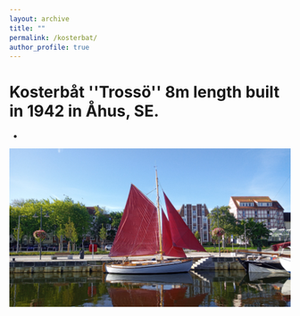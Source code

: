 ```yaml
---
layout: archive
title: ""
permalink: /kosterbat/
author_profile: true
---
```


Kosterbåt ''Trossö'' 8m length built in 1942 in Åhus, SE.
====

*

![Pic1](../images/pic1.jpg)